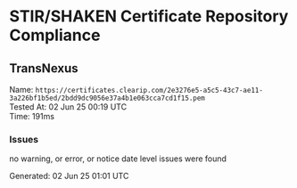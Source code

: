 # STIR/SHAKEN Certificate Repository Compliance

## TransNexus

Name: `https://certificates.clearip.com/2e3276e5-a5c5-43c7-ae11-3a226bf1b5ed/2bdd9dc9056e37a4b1e063cca7cd1f15.pem`\
Tested At: 02 Jun 25 00:19 UTC\
Time: 191ms

### Issues

no warning, or error, or notice date level issues were found

Generated: 02 Jun 25 01:01 UTC